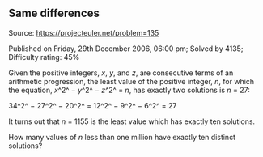 Same differences
----------------

Source: https://projecteuler.net/problem=135

Published on Friday, 29th December 2006, 06:00 pm; Solved by 4135;
Difficulty rating: 45%

Given the positive integers, *x*, *y*, and *z*, are consecutive terms of
an arithmetic progression, the least value of the positive integer, *n*,
for which the equation, *x*^2^ − *y*^2^ − *z*^2^ = *n*, has exactly two
solutions is *n* = 27:

34^2^ − 27^2^ − 20^2^ = 12^2^ − 9^2^ − 6^2^ = 27

It turns out that *n* = 1155 is the least value which has exactly ten
solutions.

How many values of *n* less than one million have exactly ten distinct
solutions?
